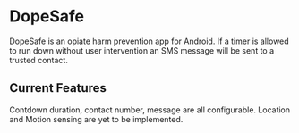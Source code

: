# DopeSafe
DopeSafe is an opiate harm prevention app for Android. If a timer is allowed to run down without user intervention an SMS message will be sent to a trusted contact.

## Current Features
Contdown duration, contact number, message are all configurable. Location and Motion sensing are yet to be implemented.
